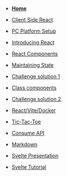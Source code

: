 <!-- docs/_sidebar.md -->

* [<B>Home</B>](README.md)
* [Client Side React](25_Block_REACT/README.md)
* [PC Platform Setup](25_Block_REACT/section_0/setup.md)
* [Introducing React](25_Block_REACT/section_1/react_intro.md)
* [React Components](25_Block_REACT/section_2/components.md)
* [Maintaining State](25_Block_REACT/section_3/maintainingState.md)

* [Challenge solution 1](25_Block_REACT/section_3/maintainingStateChallengeFunction.md)

* [Class components](25_Block_REACT/section_4/classComponents.md)
* [Challenge solution 2](25_Block_REACT/section_4/maintainingStateChallengeClass.md)
* [React/Vite/Docker](25_Block_REACT/section_5/reactDevelopment1.md)
* [Tic-Tac-Toe](25_Block_REACT/section_6/tictactoe.md)

* [Consume API](25_Block_REACT/section_7/consumejsonapi.md)
* [Markdown](25_Block_REACT/section_8/markdown.md)
* [Svelte Presentation](25_Block_REACT/section_9/SveltePresentation.md)
* [Svelte Tutorial](25_Block_REACT/section_10/SvelteTutorial.md) 
<!--Week 5  
* [React Markdown](Block_REACT/section_11/Router.md)
* [Github pages](Block_REACT/section_12/githubpages.md)-->
<!--Week 6  
* [Reactnative consumes JSON API](Block_REACT/section_13/reactNative.md)-->
<!--Week 7  
* [Build ReactNative on docker](Block_REACT/section_14/ReactNativedocker.md)-->
